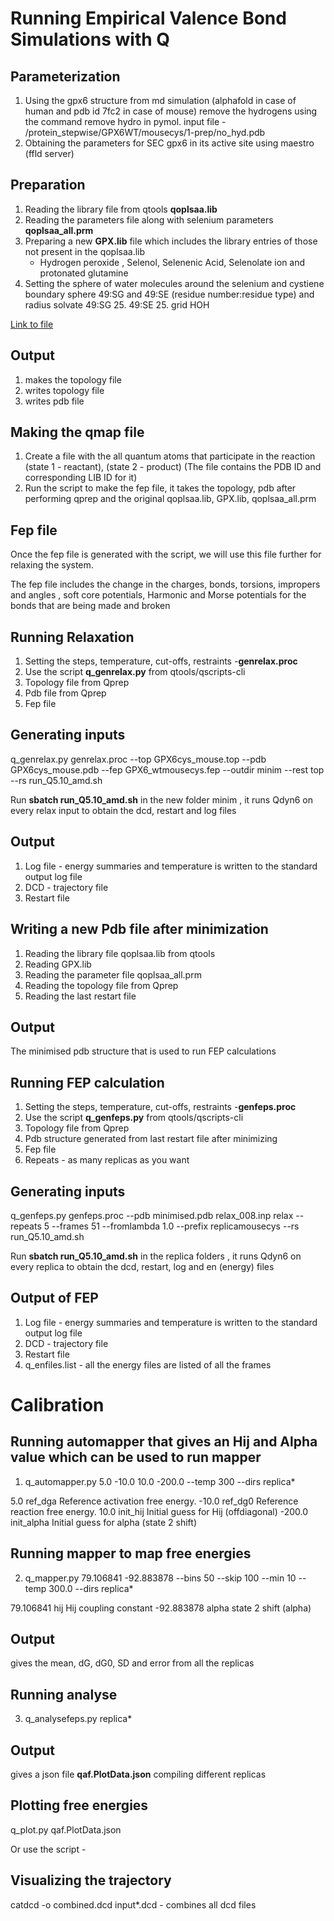 # Running Empirical Valence Bond Simulations with Q

## Parameterization

1. Using the gpx6 structure from md simulation (alphafold in case of human and pdb id 7fc2 in case of mouse) remove the hydrogens using the command remove hydro in pymol. input file - /protein_stepwise/GPX6WT/mousecys/1-prep/no_hyd.pdb
2. Obtaining the parameters for SEC gpx6 in its active site using maestro (ffld server)
   
## Preparation 

1. Reading the library file from qtools **qoplsaa.lib**
2. Reading the parameters file along with selenium parameters **qoplsaa_all.prm**
3. Preparing a new **GPX.lib** file which includes the library entries of those not present in the qoplsaa.lib
   - Hydrogen peroxide , Selenol, Selenenic Acid, Selenolate ion and protonated glutamine
4. Setting the sphere of water molecules around the selenium and cystiene 
boundary sphere 49:SG and 49:SE (residue number:residue type) and radius solvate 49:SG 25. 49:SE 25. grid HOH

[Link to file](PhD_Thesis/EVB/protein_stepwise/GPX6WT/mousecys/1-prep)

## Output 

1. makes the topology file 
2. writes topology file 
3. writes pdb file 

## Making the qmap file

1. Create a file with the all quantum atoms that participate in the reaction (state 1 - reactant), (state 2 - product) (The file contains the PDB ID and corresponding LIB ID for it) 
2. Run the script to make the fep file, it takes the topology, pdb after performing qprep and the original qoplsaa.lib, GPX.lib, qoplsaa_all.prm

## Fep file

Once the fep file is generated with the script, we will use this file further for relaxing the system. 

The fep file includes the change in the charges, bonds, torsions, impropers and angles , soft core potentials, Harmonic and Morse potentials for the bonds that are being made and broken

## Running Relaxation

1. Setting the steps, temperature, cut-offs, restraints -**genrelax.proc**
2. Use the script **q_genrelax.py** from qtools/qscripts-cli
3. Topology file from Qprep
4. Pdb file from Qprep
5. Fep file 

## Generating inputs

q_genrelax.py genrelax.proc --top GPX6cys_mouse.top  --pdb GPX6cys_mouse.pdb --fep GPX6_wtmousecys.fep --outdir minim --rest top --rs run_Q5.10_amd.sh

Run **sbatch run_Q5.10_amd.sh** in the new folder minim , it runs Qdyn6 on every relax input to obtain the dcd, restart and log files 

## Output 

1. Log file - energy summaries and temperature is written to the standard output log file
2. DCD - trajectory file
3. Restart file

## Writing a new Pdb file after minimization 

1. Reading the library file qoplsaa.lib from qtools
2. Reading GPX.lib     
3. Reading the parameter file qoplsaa_all.prm
4. Reading the topology file from Qprep
5. Reading the last restart file

## Output

The minimised pdb structure that is used to run FEP calculations

## Running FEP calculation

1. Setting the steps, temperature, cut-offs, restraints -**genfeps.proc**
2. Use the script **q_genfeps.py** from qtools/qscripts-cli
3. Topology file from Qprep
4. Pdb structure generated from last restart file after minimizing
5. Fep file 
6. Repeats - as many replicas as you want

## Generating inputs

q_genfeps.py genfeps.proc --pdb minimised.pdb relax_008.inp relax --repeats 5 --frames 51 --fromlambda 1.0 --prefix replicamousecys --rs run_Q5.10_amd.sh

Run **sbatch run_Q5.10_amd.sh** in the replica folders , it runs Qdyn6 on every replica to obtain the dcd, restart, log and en (energy) files 

## Output of FEP

1. Log file - energy summaries and temperature is written to the standard output log file
2. DCD - trajectory file
3. Restart file
4. q_enfiles.list - all the energy files are listed of all the frames 

# Calibration

## Running automapper that gives an Hij and Alpha value which can be used to run mapper 

1. q_automapper.py 5.0 -10.0 10.0 -200.0 --temp 300 --dirs replica*
   
 5.0  ref_dga               Reference activation free energy.
-10.0  ref_dg0               Reference reaction free energy.
 10.0  init_hij              Initial guess for Hij (offdiagonal)
-200.0 init_alpha            Initial guess for alpha (state 2 shift)

## Running mapper to map free energies

2. q_mapper.py 79.106841 -92.883878 --bins 50 --skip 100 --min 10 --temp 300.0 --dirs replica*

79.106841 hij          Hij coupling constant
-92.883878 alpha       state 2 shift (alpha)

## Output 

gives the mean, dG, dG0, SD and error from all the replicas 

## Running analyse

3.  q_analysefeps.py replica* 

## Output 

gives a json file **qaf.PlotData.json** compiling different replicas 

## Plotting free energies 

q_plot.py qaf.PlotData.json 

Or use the script - 

## Visualizing the trajectory

catdcd -o combined.dcd input*.dcd  - combines all dcd files 

